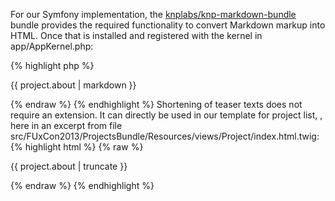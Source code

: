 For our Symfony implementation, the [knplabs/knp-markdown-bundle](https://github.com/KnpLabs/KnpMarkdownBundle) bundle provides the required functionality to convert Markdown markup into HTML. Once that is installed and registered with the kernel in app/AppKernel.php:

{% highlight php %}
<?php
class AppKernel extends Kernel
{
    public function registerBundles()
    {
        // ... register all core bundles
        $bundles[] = new Knp\Bundle\MarkdownBundle\KnpMarkdownBundle();
    }
}
{% endhighlight %}

This bundle provides a new Twig filter, that we can use in our project detail template, here in an excerpt from file src/FUxCon2013/ProjectsBundle/Resources/views/Project/show.html.twig:

{% highlight html %}
{% raw %}
<p>{{ project.about | markdown }}</p>
{% endraw %}
{% endhighlight %}

Shortening of teaser texts does not require an extension. It can directly be used in our template for project list, , here in an excerpt from file src/FUxCon2013/ProjectsBundle/Resources/views/Project/index.html.twig:

{% highlight html %}
{% raw %}
<p>{{ project.about | truncate }}</p> 
{% endraw %}
{% endhighlight %}
